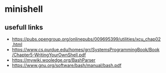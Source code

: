# minishell

## usefull links

- https://pubs.opengroup.org/onlinepubs/009695399/utilities/xcu_chap02.html
- https://www.cs.purdue.edu/homes/grr/SystemsProgrammingBook/Book/Chapter5-WritingYourOwnShell.pdf
- https://mywiki.wooledge.org/BashParser
- https://www.gnu.org/software/bash/manual/bash.pdf
